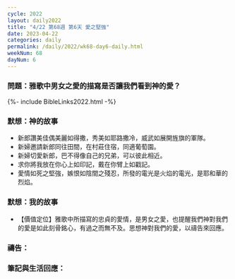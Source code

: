 ```yaml
---
cycle: 2022
layout: daily2022
title: "4/22 第68週 第6天 愛之堅強"
date: 2023-04-22
categories: daily
permalink: /daily/2022/wk68-day6-daily.html
weekNum: 68
dayNum: 6
---
```


### 問題：雅歌中男女之愛的描寫是否讓我們看到神的愛？

{%- include BibleLinks2022.html -%}

### 默想：神的故事
+ 新郎讚美佳偶美麗如得撒，秀美如耶路撒冷，威武如展開旌旗的軍隊。
+ 新婦邀請新郎同往田間，在村莊住宿，同適葡萄園。
+ 新婦切愛新郎，巴不得像自己的兄弟，可以彼此相近。
+ 求你將我放在你心上如印記，戴在你臂上如戳記。
+ 愛情如死之堅強，嫉恨如陰間之殘忍，所發的電光是火焰的電光，是耶和華的烈焰。

### 默想：我的故事
+ 【價值定位】雅歌中所描寫的忠貞的愛情，是男女之愛，也提醒我們神對我們的愛是如此刻骨銘心，有過之而無不及。思想神對我們的愛，以禱告來回應。

### 禱告：

### 筆記與生活回應：
